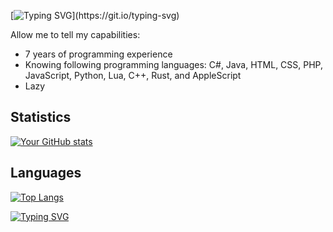 [![Typing SVG](https://readme-typing-svg.demolab.com?font=Varela+Round&weight=100&pause=1000&color=F7F7F7&width=435&lines=It's+a+pleasure+to+encounter+you+here.)](https://git.io/typing-svg)

Allow me to tell my capabilities:
- 7 years of programming experience
- Knowing following programming languages: C#, Java, HTML, CSS, PHP, JavaScript, Python, Lua, C++, Rust, and AppleScript
- Lazy

## Statistics
[![Your GitHub stats](https://github-readme-stats.vercel.app/api?username=ImAFrogOwO&theme=dracula&show_icons=true)](https://github.com/anuraghazra/github-readme-stats)

## Languages
[![Top Langs](https://github-readme-stats.vercel.app/api/top-langs/?username=ImAFrogOwO&layout=donut&theme=dracula)](https://github.com/anuraghazra/github-readme-stats)

[![Typing SVG](https://readme-typing-svg.demolab.com?font=Varela+Round&weight=100&pause=1000&color=F7F7F7&multiline=true&width=435&lines=Allow+me+to+tell+my+capabilities%3A;7+years+of+programming+experience;Knowing+following+programming+languages%3A+C%23%2C+Java%2C+HTML%2C+CSS%2C+PHP%2C+JavaScript%2C+Python%2C+Lua%2C+C%2B%2B%2C+Rust%2C+and+AppleScript;Lazy)](https://git.io/typing-svg)
<!--
**ImAFrogOwO/ImAFrogOwO** is a ✨ _special_ ✨ repository because its `README.md` (this file) appears on your GitHub profile.

Here are some ideas to get you started:

- 🔭 I’m currently working on ...
- 🌱 I’m currently learning ...
- 👯 I’m looking to collaborate on ...
- 🤔 I’m looking for help with ...
- 💬 Ask me about ... 
- 📫 How to reach me: ...
- 😄 Pronouns: ...
- ⚡ Fun fact: ...
-->
